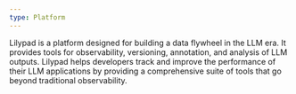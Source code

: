 ```yaml
---
type: Platform
---
```


Lilypad is a platform designed for building a data flywheel in the LLM era. It provides tools for observability, versioning, annotation, and analysis of LLM outputs. Lilypad helps developers track and improve the performance of their LLM applications by providing a comprehensive suite of tools that go beyond traditional observability.